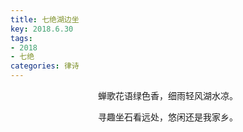 ```yaml
---
title: 七绝湖边坐
key: 2018.6.30
tags: 
- 2018
- 七绝
categories: 律诗
---
```


<p align="center">蝉歌花语绿色香，细雨轻风湖水凉。
</p>
<p align="center">寻趣坐石看远处，悠闲还是我家乡。
</p>

